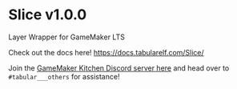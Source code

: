 # Slice v1.0.0
 
Layer Wrapper for GameMaker LTS

Check out the docs here! https://docs.tabularelf.com/Slice/

Join the [GameMaker Kitchen Discord server here](https://discord.gg/8krYCqr) and head over to `#tabular___others` for assistance!
